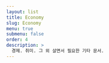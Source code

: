 ```yaml
---
layout: list
title: Economy
slug: Economy
menu: true
submenu: false
order: 4
description: >
  경제. 취미. 그 외 살면서 필요한 기타 문서.
---
```

